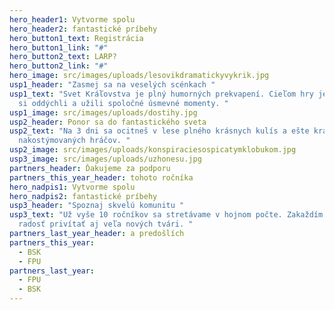 ```yaml
---
hero_header1: Vytvorme spolu
hero_header2: fantastické príbehy
hero_button1_text: Registrácia
hero_button1_link: "#"
hero_button2_text: LARP?
hero_button2_link: "#"
hero_image: src/images/uploads/lesovikdramatickyvykrik.jpg
usp1_header: "Zasmej sa na veselých scénkach "
usp1_text: "Svet Kráľovstva je plný humorných prekvapení. Cieľom hry je aby sme
  si oddýchli a užili spoločné úsmevné momenty. "
usp1_image: src/images/uploads/dostihy.jpg
usp2_header: Ponor sa do fantastického sveta
usp2_text: "Na 3 dni sa ocitneš v lese plného krásnych kulís a ešte krajších
  nakostýmovaných hráčov. "
usp2_image: src/images/uploads/konspiraciesospicatymklobukom.jpg
usp3_image: src/images/uploads/uzhonesu.jpg
partners_header: Ďakujeme za podporu
partners_this_year_header: tohoto ročníka
hero_nadpis1: Vytvorme spolu
hero_nadpis2: fantastické príbehy
usp3_header: "Spoznaj skvelú komunitu "
usp3_text: "Už vyše 10 ročníkov sa stretávame v hojnom počte. Zakaždím máme tú
  radosť privítať aj veľa nových tvári. "
partners_last_year_header: a predošlích
partners_this_year:
  - BSK
  - FPU
partners_last_year:
  - FPU
  - BSK
---
```

